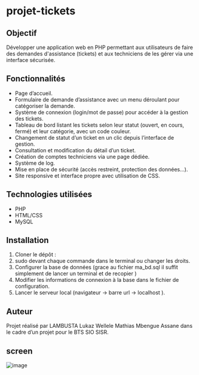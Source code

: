 # projet-tickets

## Objectif

Développer une application web en PHP permettant aux utilisateurs de faire des demandes d'assistance (tickets) et aux techniciens de les gérer via une interface sécurisée.

## Fonctionnalités

- Page d’accueil.
- Formulaire de demande d’assistance avec un menu déroulant pour catégoriser la demande.
- Système de connexion (login/mot de passe) pour accéder à la gestion des tickets.
- Tableau de bord listant les tickets selon leur statut (ouvert, en cours, fermé) et leur catégorie, avec un code couleur.
- Changement de statut d’un ticket en un clic depuis l’interface de gestion.
- Consultation et modification du détail d’un ticket.
- Création de comptes techniciens via une page dédiée.
- Système de log.
- Mise en place de sécurité (accès restreint, protection des données...).
- Site responsive et interface propre avec utilisation de CSS.

## Technologies utilisées

- PHP
- HTML/CSS
- MySQL

## Installation

1. Cloner le dépôt :
2. sudo devant chaque commande dans le terminal ou changer les droits.
3. Configurer la base de données (grace au fichier ma_bd.sql il suffit simplement de lancer un terminal et de recopier )
4. Modifier les informations de connexion à la base dans le fichier de configuration.
5. Lancer le serveur local (navigateur -> barre url -> localhost ).

## Auteur

Projet réalisé par LAMBUSTA Lukaz Wellele Mathias Mbengue Assane dans le cadre d’un projet pour le BTS SIO SISR.

## screen
![image](https://github.com/user-attachments/assets/da8d4642-e715-455c-a58f-c2212ffc8b6e)



